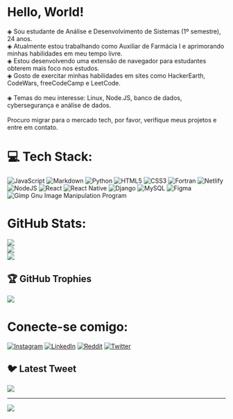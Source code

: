 # Hello, World!
◈ Sou estudante de Análise e Desenvolvimento de Sistemas (1º semestre), 24 anos.<br>◈ Atualmente estou trabalhando como Auxiliar de Farmácia I e aprimorando minhas habilidades em meu tempo livre.<br>◈ Estou desenvolvendo uma extensão de navegador para estudantes obterem mais foco nos estudos.<br>◈ Gosto de exercitar minhas habilidades em sites como HackerEarth, CodeWars, freeCodeCamp e LeetCode.<br><br>◈ Temas do meu interesse: Linux, Node.JS, banco de dados, cybersegurança e análise de dados.<br><br>Procuro migrar para o mercado tech, por favor, verifique meus projetos e entre em contato.


# 💻 Tech Stack:
![JavaScript](https://img.shields.io/badge/javascript-%23323330.svg?style=for-the-badge&logo=javascript&logoColor=%23F7DF1E) ![Markdown](https://img.shields.io/badge/markdown-%23000000.svg?style=for-the-badge&logo=markdown&logoColor=white) ![Python](https://img.shields.io/badge/python-3670A0?style=for-the-badge&logo=python&logoColor=ffdd54) ![HTML5](https://img.shields.io/badge/html5-%23E34F26.svg?style=for-the-badge&logo=html5&logoColor=white) ![CSS3](https://img.shields.io/badge/css3-%231572B6.svg?style=for-the-badge&logo=css3&logoColor=white) ![Fortran](https://img.shields.io/badge/Fortran-%23734F96.svg?style=for-the-badge&logo=fortran&logoColor=white) ![Netlify](https://img.shields.io/badge/netlify-%23000000.svg?style=for-the-badge&logo=netlify&logoColor=#00C7B7) ![NodeJS](https://img.shields.io/badge/node.js-6DA55F?style=for-the-badge&logo=node.js&logoColor=white) ![React](https://img.shields.io/badge/react-%2320232a.svg?style=for-the-badge&logo=react&logoColor=%2361DAFB) ![React Native](https://img.shields.io/badge/react_native-%2320232a.svg?style=for-the-badge&logo=react&logoColor=%2361DAFB) ![Django](https://img.shields.io/badge/django-%23092E20.svg?style=for-the-badge&logo=django&logoColor=white) ![MySQL](https://img.shields.io/badge/mysql-%2300f.svg?style=for-the-badge&logo=mysql&logoColor=white) 	![Figma](https://img.shields.io/badge/figma-%23F24E1E.svg?style=for-the-badge&logo=figma&logoColor=white) ![Gimp Gnu Image Manipulation Program](https://img.shields.io/badge/Gimp-657D8B?style=for-the-badge&logo=gimp&logoColor=FFFFFF)
#  GitHub Stats:
![](https://github-readme-stats.vercel.app/api?username=thaisavieira&theme=highcontrast&hide_border=false&include_all_commits=true&count_private=true)<br/>
![](https://github-readme-streak-stats.herokuapp.com/?user=thaisavieira&theme=highcontrast&hide_border=false)<br/>
![](https://github-readme-stats.vercel.app/api/top-langs/?username=thaisavieira&theme=highcontrast&hide_border=false&include_all_commits=true&count_private=true&layout=compact)

## 🏆 GitHub Trophies
![](https://github-profile-trophy.vercel.app/?username=thaisavieira&theme=onedark&no-frame=false&no-bg=true&margin-w=4)

# Conecte-se comigo:
[![Instagram](https://img.shields.io/badge/Instagram-%23E4405F.svg?logo=Instagram&logoColor=white)](https://instagram.com/_eita_thai) [![LinkedIn](https://img.shields.io/badge/LinkedIn-%230077B5.svg?logo=linkedin&logoColor=white)](https://www.linkedin.com/in/tha%C3%ADsa-vieira/) [![Reddit](https://img.shields.io/badge/Reddit-%23FF4500.svg?logo=Reddit&logoColor=white)](https://reddit.com/user/thaielha) [![Twitter](https://img.shields.io/badge/Twitter-%231DA1F2.svg?logo=Twitter&logoColor=white)](https://twitter.com/compiuter_thai) 

## 🐦 Latest Tweet
[![](https://gtce.itsvg.in/api?username=compiuter_thai)](https://github.com/VishwaGauravIn/github-twitter-card-embed)


---
[![](https://visitcount.itsvg.in/api?id=thaisavieira&icon=0&color=0)](https://visitcount.itsvg.in)

<!-- Proudly created with GPRM ( https://gprm.itsvg.in ) -->

